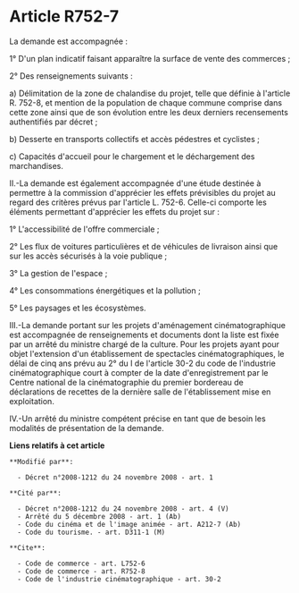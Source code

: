 # Article R752-7

La demande est accompagnée : 

1° D'un plan indicatif faisant apparaître la surface de vente des commerces ; 

2° Des renseignements suivants : 

a) Délimitation de la zone de chalandise du projet, telle que définie à l'article R. 752-8, et mention de la population de
chaque commune comprise dans cette zone ainsi que de son évolution entre les deux derniers recensements authentifiés par
décret ; 

b) Desserte en transports collectifs et accès pédestres et cyclistes ; 

c) Capacités d'accueil pour le chargement et le déchargement des marchandises. 

II.-La demande est également accompagnée d'une étude destinée à permettre à la commission d'apprécier les effets prévisibles
du projet au regard des critères prévus par l'article L. 752-6. Celle-ci comporte les éléments permettant d'apprécier les
effets du projet sur : 

1° L'accessibilité de l'offre commerciale ; 

2° Les flux de voitures particulières et de véhicules de livraison ainsi que sur les accès sécurisés à la voie publique ; 

3° La gestion de l'espace ; 

4° Les consommations énergétiques et la pollution ; 

5° Les paysages et les écosystèmes. 

III.-La demande portant sur les projets d'aménagement cinématographique est accompagnée de renseignements et documents dont
la liste est fixée par un arrêté du ministre chargé de la culture. Pour les projets ayant pour objet l'extension d'un
établissement de spectacles cinématographiques, le délai de cinq ans prévu au 2° du I de l'article 30-2 du code de
l'industrie cinématographique court à compter de la date d'enregistrement par le Centre national de la cinématographie du
premier bordereau de déclarations de recettes de la dernière salle de l'établissement mise en exploitation. 

IV.-Un arrêté du ministre compétent précise en tant que de besoin les modalités de présentation de la demande.

**Liens relatifs à cet article**

	**Modifié par**:

	  - Décret n°2008-1212 du 24 novembre 2008 - art. 1

	**Cité par**:

	  - Décret n°2008-1212 du 24 novembre 2008 - art. 4 (V)
	  - Arrêté du 5 décembre 2008 - art. 1 (Ab)
	  - Code du cinéma et de l'image animée - art. A212-7 (Ab)
	  - Code du tourisme. - art. D311-1 (M)

	**Cite**:

	  - Code de commerce - art. L752-6
	  - Code de commerce - art. R752-8
	  - Code de l'industrie cinématographique - art. 30-2
